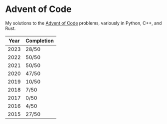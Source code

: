 # Advent of Code

My solutions to the [Advent of Code](https://adventofcode.com/) problems, variously in Python, C++, and Rust.

| Year | Completion |
|------|------------|
| 2023 | 28/50      |
| 2022 | 50/50      |
| 2021 | 50/50      |
| 2020 | 47/50      |
| 2019 | 10/50      |
| 2018 |  7/50      |
| 2017 |  0/50      |
| 2016 |  4/50      |
| 2015 | 27/50      |

